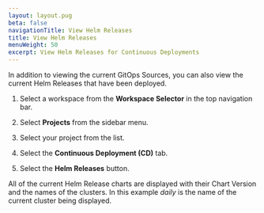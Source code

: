 ```yaml
---
layout: layout.pug
beta: false
navigationTitle: View Helm Releases
title: View Helm Releases
menuWeight: 50
excerpt: View Helm Releases for Continuous Deployments
---
```


In addition to viewing the current GitOps Sources, you can also view the current Helm Releases that have been deployed.

1.  Select a workspace from the **Workspace Selector** in the top navigation bar.

1.  Select **Projects** from the sidebar menu.

1.  Select your project from the list.

1.  Select the **Continuous Deployment (CD)** tab.

1.  Select the **Helm Releases** button.

All of the current Helm Release charts are displayed with their Chart Version and the names of the clusters. In this example _daily_ is the name of the current cluster being displayed.
